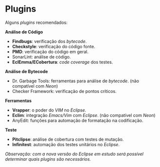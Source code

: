 # Plugins

Alguns _plugins_ recomendados:

**Análise de Código**

* **Findbugs**: verificação dos _bytecode_.
* **Checkstyle**: verificação do código fonte.
* **PMD**: verificação do código em geral.
* SonarLint: análise de código.
* **EclEmma\/ECobertura**: _code coverage_ dos testes.

**Análise de Bytecode**

* Dr. Garbage Tools: ferramentas para análise de _bytecode_. \(não compatível com _Neon_\)
* Checker Framework: verificação de pontos críticos.

**Ferramentas**

* **Vrapper**: o poder do _VIM_ no _Eclipse_.
* **Eclim**: integração _Emacs\/Vim_ com _Eclipse_. \(não compatível com _Neon_\)
* AnyEdit: funções para automação de formatação na codificação.

**Teste**

* **Pitclipse**: análise de cobertura com testes de mutação.
* **Infinitest**: automação dos testes unitários no _Eclipse_.

_Observação: com a nova versão do Eclipse em estudo será possível determinar quais plugins são necessários._



